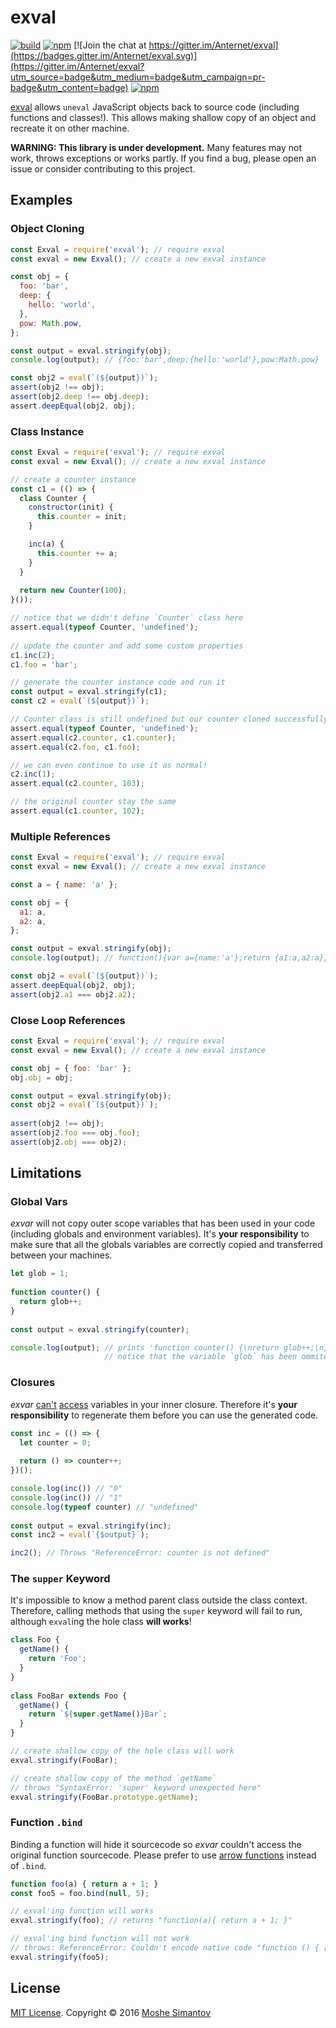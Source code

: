 # exval

[![build](https://img.shields.io/travis/Anternet/exval.svg?branch=master)](https://travis-ci.org/Anternet/exval)
[![npm](https://img.shields.io/npm/v/exval.svg)](https://npmjs.org/package/anternet)
[![Join the chat at https://gitter.im/Anternet/exval](https://badges.gitter.im/Anternet/exval.svg)](https://gitter.im/Anternet/exval?utm_source=badge&utm_medium=badge&utm_campaign=pr-badge&utm_content=badge)
[![npm](https://img.shields.io/npm/l/exval.svg)](LICENSE)


[exval](https://npmjs.org/package/exval) allows `uneval` JavaScript 
objects back to source code (including functions and classes!).
This allows making shallow copy of an object and recreate it on other
machine.

**WARNING: This library is under development.**
Many features may not work, throws exceptions or works partly.
If you find a bug, please open an issue or consider contributing to 
this project.


## Examples

### Object Cloning

```js
const Exval = require('exval'); // require exval
const exval = new Exval(); // create a new exval instance

const obj = {
  foo: 'bar',
  deep: {
    hello: 'world',
  },
  pow: Math.pow,
};

const output = exval.stringify(obj);
console.log(output); // {foo:'bar',deep:{hello:'world'},pow:Math.pow}

const obj2 = eval(`(${output})`);
assert(obj2 !== obj);
assert(obj2.deep !== obj.deep);
assert.deepEqual(obj2, obj);
```

### Class Instance

```js
const Exval = require('exval'); // require exval
const exval = new Exval(); // create a new exval instance

// create a counter instance
const c1 = (() => {
  class Counter {
    constructor(init) {
      this.counter = init;
    }

    inc(a) {
      this.counter += a;
    }
  }
  
  return new Counter(100);
}());

// notice that we didn't define `Counter` class here
assert.equal(typeof Counter, 'undefined');
  
// update the counter and add some custom properties
c1.inc(2);
c1.foo = 'bar';

// generate the counter instance code and run it
const output = exval.stringify(c1);
const c2 = eval(`(${output})`);

// Counter class is still undefined but our counter cloned successfully
assert.equal(typeof Counter, 'undefined');
assert.equal(c2.counter, c1.counter);
assert.equal(c2.foo, c1.foo);

// we can even continue to use it as normal!
c2.inc(1);
assert.equal(c2.counter, 103);

// the original counter stay the same
assert.equal(c1.counter, 102);
```
      
### Multiple References

```js
const Exval = require('exval'); // require exval
const exval = new Exval(); // create a new exval instance

const a = { name: 'a' };

const obj = {
  a1: a,
  a2: a,
};

const output = exval.stringify(obj);
console.log(output); // function(){var a={name:'a'};return {a1:a,a2:a}}()

const obj2 = eval(`(${output})`);
assert.deepEqual(obj2, obj);
assert(obj2.a1 === obj2.a2);
``` 
     
### Close Loop References

```js
const Exval = require('exval'); // require exval
const exval = new Exval(); // create a new exval instance

const obj = { foo: 'bar' };
obj.obj = obj;

const output = exval.stringify(obj);
const obj2 = eval(`(${output})`);
                  
assert(obj2 !== obj); 
assert(obj2.foo === obj.foo);
assert(obj2.obj === obj2);
```

## Limitations

### Global Vars

*exvar* will not copy outer scope variables that has been used in your 
code (including globals and environment variables). It's **your 
responsibility** to make sure that all the globals variables are 
correctly copied and transferred between your machines.
 
```js
let glob = 1;
 
function counter() {
  return glob++;
}
 
const output = exval.stringify(counter);

console.log(output); // prints 'function counter() {\nreturn glob++;\n}'
                     // notice that the variable `glob` has been ommited
``` 


### Closures

*exvar* [can't](http://stackoverflow.com/q/4472529/518153)
[access](http://stackoverflow.com/a/39429547/518153)
variables in your inner closure. Therefore it's **your responsibility**
to regenerate them before you can use the generated code.
 
```js
const inc = (() => {
  let counter = 0;
  
  return () => counter++;
})();

console.log(inc()) // "0"
console.log(inc()) // "1"
console.log(typeof counter) // "undefined"
 
const output = exval.stringify(inc);
const inc2 = eval(`{$output}`);

inc2(); // Throws "ReferenceError: counter is not defined"
```


### The `supper` Keyword

It's impossible to know a method parent class outside the class context.
Therefore, calling methods that using the `super` keyword will fail to
run, although `exval`ing the hole class **will works**! 
 
```js
class Foo {
  getName() {
    return 'Foo';
  }
}
 
class FooBar extends Foo {
  getName() {
    return `${super.getName()}Bar`;
  }
}

// create shallow copy of the hole class will work
exval.stringify(FooBar);

// create shallow copy of the method `getName`
// throws "SyntaxError: 'super' keyword unexpected here"
exval.stringify(FooBar.prototype.getName);
```


### Function `.bind`

Binding a function will hide it sourcecode so *exvar* couldn't access
the original function sourcecode. Please prefer to use [arrow functions](https://developer.mozilla.org/en/docs/Web/JavaScript/Reference/Functions/Arrow_functions) 
instead of `.bind`.
 
```js
function foo(a) { return a + 1; }
const foo5 = foo.bind(null, 5);

// exval'ing function will works
exval.stringify(foo); // returns "function(a){ return a + 1; }"

// exval'ing bind function will not work
// throws: ReferenceError: Couldn't encode native code "function () { [native code] }"
exval.stringify(foo5);
```

## License

[MIT License](LICENSE).
Copyright &copy; 2016 [Moshe Simantov](https://github.com/moshest)



